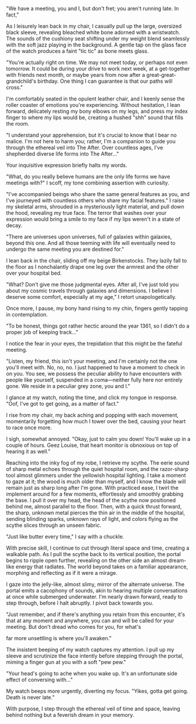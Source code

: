 "We have a meeting, you and I, but don't fret; you aren't running late. In fact,"

As I leisurely lean back in my chair, I casually pull up the large, oversized black sleeve, revealing bleached white bone adorned with a wristwatch. The sounds of the cushiony seat shifting under my weight blend seamlessly with the soft jazz playing in the background. A gentle tap on the glass face of the watch produces a faint "tic tic" as bone meets glass.

"You're actually right on time. We may not meet today, or perhaps not even tomorrow. It could be during your drive to work next week, at a get-together with friends next month, or maybe years from now after a great-great-grandchild's birthday. One thing I can guarantee is that our paths will cross."

I'm comfortably seated in the opulent leather chair, and I keenly sense the roller coaster of emotions you're experiencing. Without hesitation, I lean forward, delicately resting my bony elbows on my legs, and press my index finger to where my lips would be, creating a hushed "shh" sound that fills the room.

"I understand your apprehension, but it's crucial to know that I bear no malice. I'm not here to harm you; rather, I'm a companion to guide you through the ethereal veil into The After. Over countless ages, I've shepherded diverse life forms into The After..."

Your inquisitive expression briefly halts my words.

"What, do you really believe humans are the only life forms we have meetings with?" I scoff, my tone combining assertion with curiosity.

"I've accompanied beings who share the same general features as you, and I've journeyed with countless others who share my facial features." I raise my skeletal arms, shrouded in a mysteriously light material, and pull down the hood, revealing my true face. The terror that washes over your expression would bring a smile to my face if my lips weren't in a state of decay.

"There are universes upon universes, full of galaxies within galaxies, beyond this one. And all those teeming with life will eventually need to undergo the same meeting you are destined for."

I lean back in the chair, sliding off my beige Birkenstocks. They lazily fall to the floor as I nonchalantly drape one leg over the armrest and the other over your hospital bed.

"What? Don't give me those judgmental eyes. After all, I've just told you about my cosmic travels through galaxies and dimensions. I believe I deserve some comfort, especially at my age," I retort unapologetically.

Once more, I pause, my bony hand rising to my chin, fingers gently tapping in contemplation.

"To be honest, things got rather hectic around the year 1361, so I didn't do a proper job of keeping track..."

I notice the fear in your eyes, the trepidation that this might be the fateful meeting.

"Listen, my friend, this isn't your meeting, and I'm certainly not the one you'll meet with. No, no, no. I just happened to have a moment to check in on you. You see, we possess the peculiar ability to have encounters with people like yourself, suspended in a coma—neither fully here nor entirely gone. We reside in a peculiar grey zone, you and I."

I glance at my watch, noting the time, and click my tongue in response. "Oof, I've got to get going, as a matter of fact."

I rise from my chair, my back aching and popping with each movement, momentarily forgetting how much I tower over the bed, causing your heart to race once more.

I sigh, somewhat annoyed. "Okay, just to calm you down! You'll wake up in a couple of hours. Geez Louise, that heart monitor is obnoxious on top of hearing it as well."

Reaching into the inky fog of my robe, I retrieve my scythe. The eerie sound of sharp metal echoes through the quiet hospital room, and the razor-sharp tool almost glimmers under the yellowish hospital lighting. I take a moment to gaze at it; the wood is much older than myself, and I know the blade will remain just as sharp long after I'm gone. With practiced ease, I twirl the implement around for a few moments, effortlessly and smoothly grabbing the base. I pull it over my head, the head of the scythe now positioned behind me, almost parallel to the floor. Then, with a quick thrust forward, the sharp, unknown metal pierces the thin air in the middle of the hospital, sending blinding sparks, unknown rays of light, and colors flying as the scythe slices through an unseen fabric.

"Just like butter every time," I say with a chuckle.

With precise skill, I continue to cut through literal space and time, creating a walkable path. As I pull the scythe back to its vertical position, the portal begins to ripple open further, revealing on the other side an almost dream-like energy that radiates. The world beyond takes on a familiar appearance, morphing and reflecting as if it were a mirage.

I gaze into the jelly-like, almost slimy, mirror of the alternate universe. The portal emits a cacophony of sounds, akin to hearing multiple conversations at once while submerged underwater. I'm nearly drawn forward, ready to step through, before I halt abruptly. I pivot back towards you.

"Just remember, and if there's anything you retain from this encounter, it's that at any moment and anywhere, you can and will be called for your meeting. But don't dread who comes for you, for what's

 far more unsettling is where you'll awaken."

The insistent beeping of my watch captures my attention. I pull up my sleeve and scrutinize the face intently before stepping through the portal, miming a finger gun at you with a soft "pew pew."

"Your head's going to ache when you wake up. It's an unfortunate side effect of conversing with..."

My watch beeps more urgently, diverting my focus. "Yikes, gotta get going. Death is never late."

With purpose, I step through the ethereal veil of time and space, leaving behind nothing but a feverish dream in your memory.